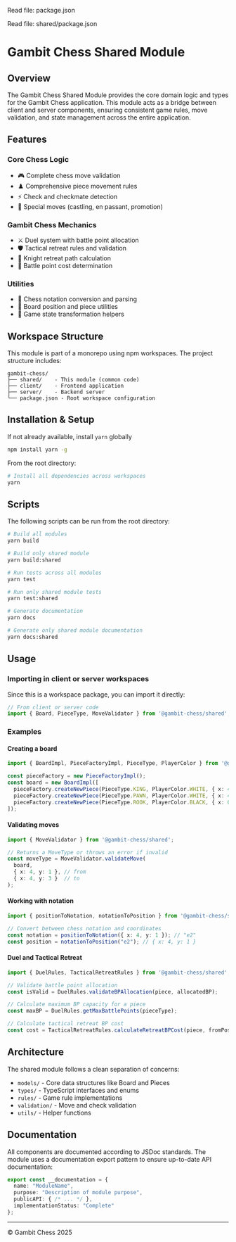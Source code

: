 

Read file: package.json

Read file: shared/package.json
# Gambit Chess Shared Module

## Overview
The Gambit Chess Shared Module provides the core domain logic and types for the Gambit Chess application. This module acts as a bridge between client and server components, ensuring consistent game rules, move validation, and state management across the entire application.

## Features

### Core Chess Logic
- 🎮 Complete chess move validation
- ♟️ Comprehensive piece movement rules
- ⚡ Check and checkmate detection
- 👑 Special moves (castling, en passant, promotion)

### Gambit Chess Mechanics
- ⚔️ Duel system with battle point allocation
- 🛡️ Tactical retreat rules and validation
- 🐴 Knight retreat path calculation
- 🎲 Battle point cost determination

### Utilities
- 📝 Chess notation conversion and parsing
- 🧩 Board position and piece utilities
- 🔄 Game state transformation helpers

## Workspace Structure

This module is part of a monorepo using npm workspaces. The project structure includes:

```
gambit-chess/
├── shared/    - This module (common code)
├── client/    - Frontend application
├── server/    - Backend server
└── package.json - Root workspace configuration
```

## Installation & Setup

If not already available, install `yarn` globally

```bash
npm install yarn -g
```

From the root directory:

```bash
# Install all dependencies across workspaces
yarn
```

## Scripts

The following scripts can be run from the root directory:

```bash
# Build all modules
yarn build

# Build only shared module
yarn build:shared

# Run tests across all modules
yarn test

# Run only shared module tests
yarn test:shared

# Generate documentation
yarn docs

# Generate only shared module documentation
yarn docs:shared
```

## Usage

### Importing in client or server workspaces
Since this is a workspace package, you can import it directly:

```typescript
// From client or server code
import { Board, PieceType, MoveValidator } from '@gambit-chess/shared';
```

### Examples

#### Creating a board
```typescript
import { BoardImpl, PieceFactoryImpl, PieceType, PlayerColor } from '@gambit-chess/shared';

const pieceFactory = new PieceFactoryImpl();
const board = new BoardImpl([
  pieceFactory.createNewPiece(PieceType.KING, PlayerColor.WHITE, { x: 4, y: 0 }),
  pieceFactory.createNewPiece(PieceType.PAWN, PlayerColor.WHITE, { x: 4, y: 1 }),
  pieceFactory.createNewPiece(PieceType.ROOK, PlayerColor.BLACK, { x: 0, y: 7 }),
]);
```

#### Validating moves
```typescript
import { MoveValidator } from '@gambit-chess/shared';

// Returns a MoveType or throws an error if invalid
const moveType = MoveValidator.validateMove(
  board,
  { x: 4, y: 1 }, // from
  { x: 4, y: 3 }  // to
);
```

#### Working with notation
```typescript
import { positionToNotation, notationToPosition } from '@gambit-chess/shared';

// Convert between chess notation and coordinates
const notation = positionToNotation({ x: 4, y: 1 }); // "e2"
const position = notationToPosition("e2"); // { x: 4, y: 1 }
```

#### Duel and Tactical Retreat
```typescript
import { DuelRules, TacticalRetreatRules } from '@gambit-chess/shared';

// Validate battle point allocation
const isValid = DuelRules.validateBPAllocation(piece, allocatedBP);

// Calculate maximum BP capacity for a piece
const maxBP = DuelRules.getMaxBattlePoints(pieceType);

// Calculate tactical retreat BP cost
const cost = TacticalRetreatRules.calculateRetreatBPCost(piece, fromPosition, toPosition);
```

## Architecture

The shared module follows a clean separation of concerns:

- `models/` - Core data structures like Board and Pieces
- `types/` - TypeScript interfaces and enums
- `rules/` - Game rule implementations
- `validation/` - Move and check validation
- `utils/` - Helper functions

## Documentation

All components are documented according to JSDoc standards. The module uses a documentation export pattern to ensure up-to-date API documentation:

```typescript
export const __documentation = {
  name: "ModuleName",
  purpose: "Description of module purpose",
  publicAPI: { /* ... */ },
  implementationStatus: "Complete"
};
```

---

© Gambit Chess 2025